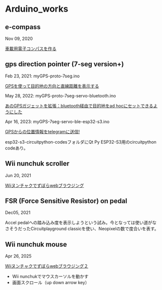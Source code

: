 # Arduino_works

## e-compass

Nov 09, 2020

[車載用電子コンパスを作る](https://makeintoshape.com/lis3mdl-e-compass/)



## gps direction pointer (7-seg version+)

Feb 23, 2021: myGPS-proto-7seg.ino

[GPSを使って目的地の方向と直線距離を表示する](https://makeintoshape.com/gps-direction-pointer/)



May 28, 2022: myGPS-proto-7seg-servo-bluetooth.ino

[あのGPSガジェットを拡張：bluetooth経由で目的地をad hocにセットできるようにした](https://makeintoshape.com/adhocloc/)



Apr 16, 2023: myGPS-7seg-servo-ble-esp32-s3.ino

[GPSからの位置情報をtelegramに送信!](https://makeintoshape.com/gps-to-telegram/)

esp32-s3-circuitpython-codesフォルダにQt Py ESP32-S3用のcircuitpython codeあり。



## Wii nunchuk scroller

Jun 20, 2021

[Wiiヌンチャクでずぼらwebブラウジング](https://makeintoshape.com/wii-nunchuk-scroller/)



## FSR (Force Sensitive Resistor)  on pedal

Dec05, 2021

Accel pedalへの踏み込み度を表示しようという試み。今となっては使い道がなさそうだったCircuitplayground classicを使い、Neopixelの数で度合いを表す。



## Wii nunchuk mouse

Apr 26, 2025

[Wiiヌンチャクでずぼらwebブラウジング２](https://makeintoshape.com/wii-nunchuk-mouse/)

- Wii nunchukでマウスカーソルを動かす
- 画面スクロール（up down arrow key）
